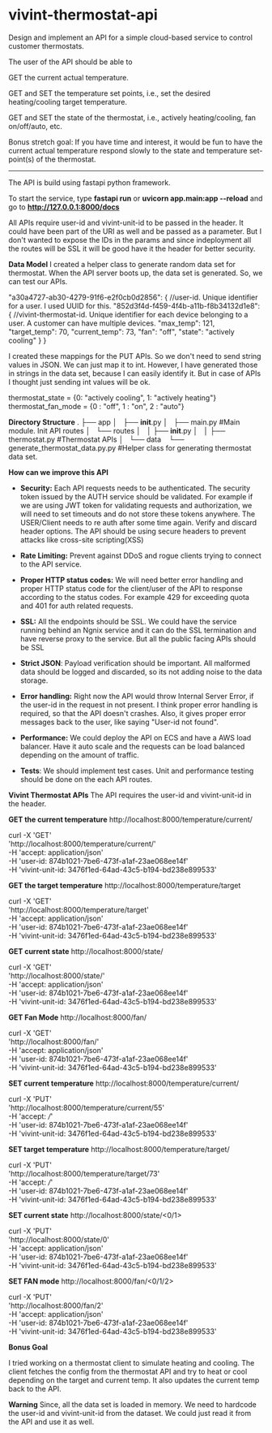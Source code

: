 # vivint-thermostat-api

Design and implement an API for a simple cloud-based service to control customer thermostats.

The user of the API should be able to

GET the current actual temperature.

GET and SET the temperature set points, i.e., set the desired heating/cooling target temperature.

GET and SET the state of the thermostat, i.e., actively heating/cooling, fan on/off/auto, etc.

Bonus stretch goal:  If you have time and interest, it would be fun to have the current actual temperature respond slowly to the state and temperature set-point(s) of the thermostat.

-------------------------------------------------
The API is build using fastapi python framework. 

To start the service, type **fastapi run** or **uvicorn app.main:app --reload** and go to **http://127.0.0.1:8000/docs**


All APIs require user-id and vivint-unit-id to be passed in the header. It could have been part of the URI as well and be passed as a parameter. But I don't wanted to expose the IDs in the params and since indeployment all the routes will be SSL it will be good have it the header for better security.


**Data Model**
I created a helper class to generate random data set for thermostat. When the API server boots up, the data set is generated. So, we can test our APIs.

  "a30a4727-ab30-4279-91f6-e2f0cb0d2856": { //user-id. Unique identifier for a user. I used UUID for this.
    "852d3f4d-f459-4f4b-a11b-f8b34132d1e8": { //vivint-thermostat-id. Unique identifier for each device belonging to a user. A customer can have multiple devices.
      "max_temp": 121,
      "target_temp": 70,
      "current_temp": 73,
      "fan": "off",
      "state": "actively cooling"
    }
  }

I created these mappings for the PUT APIs. So we don't need to send string values in JSON. We can just map it to int. However, I have generated those in strings in the data set, because I can easily identify it. But in case of APIs I thought just sending int values will be ok. 

thermostat_state = {0: "actively cooling", 1: "actively heating"}
thermostat_fan_mode = {0 : "off", 1 : "on", 2 : "auto"}


**Directory Structure**
.
├── app
│   ├── __init__.py
│   ├── main.py  #Main module. Init API routes
│   └── routes
│   │   ├── __init__.py
│   │   ├── thermostat.py #Thermostat APIs
│   └── data
        └── generate_thermostat_data.py.py #Helper class for generating thermostat data set.


**How can we improve this API**

- **Security:** Each API requests needs to be authenticated. The security token issued by the AUTH service should be validated. For example if we are using JWT token for validating requests and authorization, we will need to set timeouts and do not store these tokens anywhere. The USER/Client needs to re auth after some time again. Verify and discard header options. The API should be using secure headers to prevent attacks like cross-site scripting(XSS)

- **Rate Limiting:** Prevent against DDoS and rogue clients trying to connect to the API service. 

- **Proper HTTP status codes:** We will need better error handling and proper HTTP status code for the client/user of the API to response according to the status codes. For example 429 for exceeding quota and 401 for auth related requests.

- **SSL:** All the endpoints should be SSL. We could have the service running behind an Ngnix service and it can do the SSL termination and have reverse proxy to the service. But all the public facing APIs should be SSL

- **Strict JSON**: Payload verification should be important. All malformed data should be logged and discarded, so its not adding noise to the data storage.

- **Error handling:** Right now the API would throw Internal Server Error, if the user-id in the request in not present. I think proper error handling is required, so that the API doesn't crashes. Also, it gives proper error messages back to the user, like saying "User-id not found". 

- **Performance:** We could deploy the API on ECS and have a AWS load balancer. Have it auto scale and the requests can be load balanced depending on the amount of traffic.

- **Tests**: We should implement test cases. Unit and performance testing should be done on the each API routes.


**Vivint Thermostat APIs**
The API requires the user-id and vivint-unit-id in the header. 

**GET the current temperature**
http://localhost:8000/temperature/current/

curl -X 'GET' \
  'http://localhost:8000/temperature/current/' \
  -H 'accept: application/json' \
  -H 'user-id: 874b1021-7be6-473f-a1af-23ae068ee14f' \
  -H 'vivint-unit-id: 3476f1ed-64ad-43c5-b194-bd238e899533'

**GET the target temperature**
http://localhost:8000/temperature/target

curl -X 'GET' \
  'http://localhost:8000/temperature/target' \
  -H 'accept: application/json' \
  -H 'user-id: 874b1021-7be6-473f-a1af-23ae068ee14f' \
  -H 'vivint-unit-id: 3476f1ed-64ad-43c5-b194-bd238e899533'

**GET current state**
http://localhost:8000/state/

curl -X 'GET' \
  'http://localhost:8000/state/' \
  -H 'accept: application/json' \
  -H 'user-id: 874b1021-7be6-473f-a1af-23ae068ee14f' \
  -H 'vivint-unit-id: 3476f1ed-64ad-43c5-b194-bd238e899533'

**GET Fan Mode**
http://localhost:8000/fan/

curl -X 'GET' \
  'http://localhost:8000/fan/' \
  -H 'accept: application/json' \
  -H 'user-id: 874b1021-7be6-473f-a1af-23ae068ee14f' \
  -H 'vivint-unit-id: 3476f1ed-64ad-43c5-b194-bd238e899533'

**SET current temperature**
http://localhost:8000/temperature/current/<temperature>

curl -X 'PUT' \
  'http://localhost:8000/temperature/current/55' \
  -H 'accept: */*' \
  -H 'user-id: 874b1021-7be6-473f-a1af-23ae068ee14f' \
  -H 'vivint-unit-id: 3476f1ed-64ad-43c5-b194-bd238e899533'

**SET target temperature**
http://localhost:8000/temperature/target/<temperature>

curl -X 'PUT' \
  'http://localhost:8000/temperature/target/73' \
  -H 'accept: */*' \
  -H 'user-id: 874b1021-7be6-473f-a1af-23ae068ee14f' \
  -H 'vivint-unit-id: 3476f1ed-64ad-43c5-b194-bd238e899533'  

**SET current state**
http://localhost:8000/state/<0/1>

curl -X 'PUT' \
  'http://localhost:8000/state/0' \
  -H 'accept: application/json' \
  -H 'user-id: 874b1021-7be6-473f-a1af-23ae068ee14f' \
  -H 'vivint-unit-id: 3476f1ed-64ad-43c5-b194-bd238e899533'

**SET FAN mode**
http://localhost:8000/fan/<0/1/2>

curl -X 'PUT' \
  'http://localhost:8000/fan/2' \
  -H 'accept: application/json' \
  -H 'user-id: 874b1021-7be6-473f-a1af-23ae068ee14f' \
  -H 'vivint-unit-id: 3476f1ed-64ad-43c5-b194-bd238e899533'

**Bonus Goal**

I tried working on a thermostat client to simulate heating and cooling. The client fetches the config from the thermostat API and try to heat or cool depending on the target and current temp. It also updates the current temp back to the API. 

**Warning** Since, all the data set is loaded in memory. We need to hardcode the user-id and vivint-unit-id from the dataset. We could just read it from the API and use it as well. 



